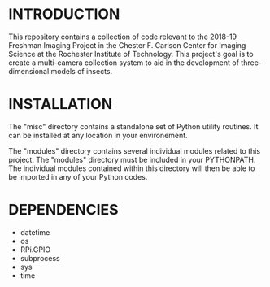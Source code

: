 # INTRODUCTION #
This repository contains a collection of code relevant to the 2018-19 Freshman Imaging Project in the Chester F. Carlson Center for Imaging Science at the Rochester Institute of Technology.  This project's goal is to create a multi-camera collection system to aid in the development of three-dimensional models of insects.

# INSTALLATION #
The "misc" directory contains a standalone set of Python utility routines.  It can be installed at any location in your environement.

The "modules" directory contains several individual modules related to this project.  The "modules" directory must be included in your PYTHONPATH.  The individual modules contained within this directory will then be able to be imported in any of your Python codes.

# DEPENDENCIES #
* datetime
* os
* RPi.GPIO
* subprocess
* sys
* time
